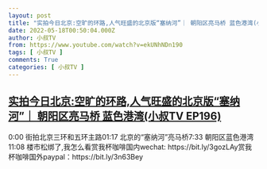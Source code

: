 ```yaml
---
layout: post
title: "实拍今日北京:空旷的环路,人气旺盛的北京版“塞纳河”｜ 朝阳区亮马桥 蓝色港湾(小叔TV EP196)"
date: 2022-05-18T00:50:04.000Z
author: 小叔TV
from: https://www.youtube.com/watch?v=ekUNhNDn190
tags: [ 小叔TV ]
comments: True
categories: [ 小叔TV ]
---
```

<!--1652835004000-->
[实拍今日北京:空旷的环路,人气旺盛的北京版“塞纳河”｜ 朝阳区亮马桥 蓝色港湾(小叔TV EP196)](https://www.youtube.com/watch?v=ekUNhNDn190)
------

<div>
0:00 街拍北京三环和五环主路01:17 北京的“塞纳河”亮马桥7:33 朝阳区蓝色港湾11:08 楼市松绑了,我怎么看赏我杯咖啡国内wechat: https://bit.ly/3gozLAy赏我杯咖啡国外paypal：https://bit.ly/3n63Bey
</div>
